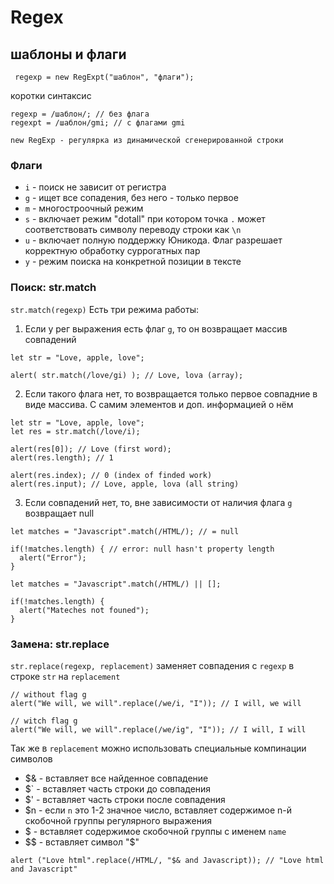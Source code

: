 # Regex

##  шаблоны и флаги

``` regexp = new RegExpt("шаблон", "флаги");```

коротки синтаксис

``` 
regexp = /шаблон/; // без флага
regexpt = /шаблон/gmi; // с флагами gmi

new RegExp - регулярка из динамической сгенерированной строки
```

### Флаги

- ``` i ``` - поиск не зависит от регистра
- ``` g ``` - ищет все сопадения, без него - только первое 
- ``` m ``` - многостроочный режим
- ``` s ``` - включает режим "dotall" при котором точка ``` . ``` может соответствовать символу переводу строки как ``` \n ``` 
- ``` u ``` - включает полную поддержку Юникода. Флаг разрешает корректную обработку суррогатных пар
- ``` y ``` - режим поиска на конкретной позиции в тексте

### Поиск: str.match

``` str.match(regexp) ``` 
Есть три режима работы:
1. Если у рег выражения есть флаг ```g```, то он возвращает массив совпадений
```
let str = "Love, apple, love";

alert( str.match(/love/gi) ); // Love, lova (array);
```

2. Если такого флага нет, то возвращается только первое совпадние в виде массива. С самим элементов и доп. информацией о нём
```
let str = "Love, apple, love";
let res = str.match(/love/i);

alert(res[0]); // Love (first word);
alert(res.length); // 1

alert(res.index); // 0 (index of finded work)
alert(res.input); // Love, apple, lova (all string)
```
3. Если совпадений нет, то, вне зависимости от наличия флага ```g``` возвращает null
```
let matches = "Javascript".match(/HTML/); // = null

if(!matches.length) { // error: null hasn't property length
  alert("Error");
}
```

```
let matches = "Javascript".match(/HTML/) || [];

if(!matches.length) {
  alert("Mateches not founed"); 
}
```

### Замена: str.replace

```str.replace(regexp, replacement)``` заменяет совпадения с ```regexp``` в строке ```str``` на ```replacement```

```
// without flag g
alert("We will, we will".replace(/we/i, "I")); // I will, we will

// witch flag g
alert("We will, we will".replace(/we/ig", "I")); // I will, I will
```

Так же в ```replacement``` можно использовать специальные компинации символов

- $& - вставляет все найденное совпадение
- $` - вставляет часть строки до совпадения
- $' - вставляет часть строки после совпадения
- $n -  если ```n``` это 1-2 значное число, вставляет содержимое n-й скобочной группы регулярного выражения
- $<name> - вставляет содержимое скобочной группы с именем ```name```
- $$ - вставляет символ "$" 

```alert ("Love html".replace(/HTML/, "$& and Javascript)); // "Love html and Javascript"```





